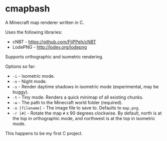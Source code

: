cmapbash
========

A Minecraft map renderer written in C.

Uses the following libraries:
- cNBT - https://github.com/FliPPeh/cNBT
- LodePNG - http://lodev.org/lodepng

Supports orthographic and isometric rendering.

Options so far:
- `-i` - Isometric mode.
- `-n` - Night mode.
- `-s` - Render daytime shadows in isometric mode (experimental, may be buggy).
- `-t` - Tiny mode. Renders a quick minimap of all existing chunks.
- `-w` - The path to the Minecraft world folder (required).
- `-o [filename]` - The image file to save to. Defaults to `map.png`.
- `-r [#]` - Rotate the map `#` x 90 degrees clockwise.
By default, north is at the top in orthographic mode,
and northwest is at the top in isometric mode.

This happens to be my first C project.
